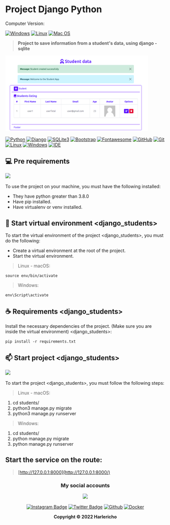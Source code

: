 # Project Django Python

Computer Version:

[![Windows](https://img.shields.io/badge/Windows-0078D6?style=for-the-badge&logo=windows&logoColor=white)](https://www.microsoft.com/es-es/windows/windows-11?r=1)
[![Linux](https://img.shields.io/badge/Linux-FF6600?style=for-the-badge&logo=linux&logoColor=white)](https://ubuntu.com/)
[![Mac OS](https://img.shields.io/badge/mac%20os-000000?style=for-the-badge&logo=macos&logoColor=F0F0F0)](https://www.apple.com/la/mac/)


> <strong> Project to save information from a student's data, using django - sqlite </strong>

<img src="preview.png" width="450" alt="proyect"/>


[![Python](https://img.shields.io/badge/Python-FFD43B?style=for-the-badge&logo=python&logoColor=darkgreen)](https://www.python.org/)
[![Django](https://img.shields.io/badge/Django-092E20?style=for-the-badge&logo=django&logoColor=green)](https://www.djangoproject.com/)
[![SQLite3](https://img.shields.io/badge/SQLite-07405E?style=for-the-badge&logo=sqlite&logoColor=white)](https://www.sqlite.org/index.html)
[![Bootstrap](https://img.shields.io/badge/Bootstrap-563D7C?style=for-the-badge&logo=bootstrap&logoColor=white)](https://getbootstrap.com/)
[![Fontawesome](https://img.shields.io/badge/Font_Awesome-339AF0?style=for-the-badge&logo=fontawesome&logoColor=white)](https://fontawesome.com/)
[![GitHub](https://img.shields.io/badge/GitHub-100000?style=for-the-badge&logo=github&logoColor=white)](https://github.com/)
[![Git](https://img.shields.io/badge/Git-E34F26?style=for-the-badge&logo=git&logoColor=white)](https://git-scm.com/)
[![Linux](https://img.shields.io/badge/Linux-FF6600?style=for-the-badge&logo=linux&logoColor=white)](https://www.linux.org/)
[![Windows](https://img.shields.io/badge/Windows-017AD7?style=for-the-badge&logo=windows&logoColor=white)](https://www.microsoft.com/es-es/windows/windows-11?r=1)
[![IDE](https://img.shields.io/badge/Visual_studio_code-0078D4?style=for-the-badge&logo=visual%20studio%20code&logoColor=white)](https://code.visualstudio.com/)


## 💻 Pre requirements
<img src="https://img.shields.io/badge/Python-FFD43B?style=for-the-badge&logo=python&logoColor=darkgreen" /> 

To use the project on your machine, you must have the following installed:

* They have python greater than 3.8.0
* Have pip installed.
* Have virtualenv or venv installed.

## 🚀 Start virtual environment <django_students>

To start the virtual environment of the project <django_students>, you must do the following:
* Create a virtual environment at the root of the project.
* Start the virtual environment.

> Linux - macOS:
```
source env/bin/activate
```

> Windows:
```
env\Script\activate
```
## ☕ Requirements <django_students>

Install the necessary dependencies of the project. (Make sure you are inside the virtual environment) <django_students>:

```
pip install -r requirements.txt
```

## 📫 Start project <django_students>
<img src="https://img.shields.io/badge/Django-092E20?style=for-the-badge&logo=django&logoColor=white" />

To start the project <django_students>, you must follow the following steps:


> Linux - macOS:

1. cd students/
2. python3 manage.py migrate
3. python3 manage.py runserver

> Windows:

1. cd students/
2. python manage.py migrate
3. python manage.py runserver

## Start the service on the route: 
> [http://127.0.0.1:8000](http://127.0.0.1:8000/)




<div align="center">

### My social accounts
![](https://avatars.githubusercontent.com/u/42042270?s=48&v=4)

[![Instagram Badge](https://img.shields.io/badge/Instagram-E4405F?style=for-the-badge&logo=instagram&logoColor=white)](https://instagram.com/harlericho8/)
[![Twitter Badge](https://img.shields.io/badge/Twitter-1DA1F2?style=for-the-badge&logo=twitter&logoColor=white)](https://twitter.com/harlericho)
[![Github](https://img.shields.io/badge/GitHub-100000?style=for-the-badge&logo=github&logoColor=white)](https://github.com/harlericho)
[![Docker](https://img.shields.io/badge/Docker-2496ED?style=for-the-badge&logo=docker&logoColor=white)](https://hub.docker.com/u/harlericho)

</div>

<p align="center"><strong>Copyright © 2022 Harlericho</strong></p>
